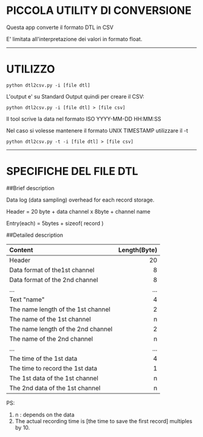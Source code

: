 # PICCOLA UTILITY DI CONVERSIONE 

Questa app converte il formato DTL in CSV

E' limitata all'interpretazione dei valori in formato float.

---
# UTILIZZO

```
python dtl2csv.py -i [file dtl] 
```

L'output e' su Standard Output quindi per creare il CSV:

```
python dtl2csv.py -i [file dtl] > [file csv]
```

Il tool scrive la data nel formato ISO YYYY-MM-DD HH:MM:SS

Nel caso si volesse mantenere il formato UNIX TIMESTAMP utilizzare il -t

```
python dtl2csv.py -t -i [file dtl] > [file csv]
```

----
# SPECIFICHE DEL FILE DTL

##Brief description

Data log (data sampling) overhead for each record storage.

Header = 20 byte + data channel x 8byte + channel name

Entry(each) = 5bytes + sizeof( record )

##Detailed description

Content|Length(Byte)
:--|--:
Header|20
Data format of the1st channel|8
Data format of the 2nd channel|8
…|...
Text "name"|4
The name length of the 1st channel|2
The name of the 1st channel|n
The name length of the 2nd channel|2
The name of the 2nd channel|n
…|...
The time of the 1st data|4
The time to record the 1st data|1
The 1st data of the 1st channel|n
The 2nd data of the 1st channel|n

PS:

1. n : depends on the data
2. The actual recording time is [the time to save the first record]  multiples by 10.
